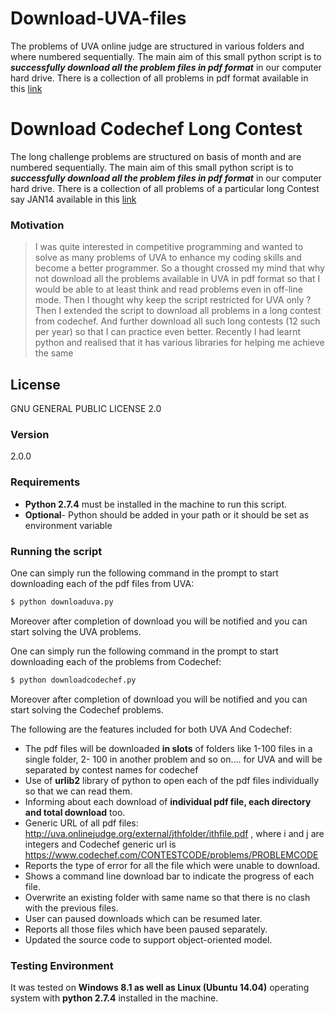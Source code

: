 # Download-UVA-files

The problems of UVA online judge are structured in various folders and where numbered sequentially.
The main aim of this small python script is to ***successfully download all the problem files in pdf format*** in our computer hard drive.
There is a collection of all problems in pdf format available in this [link](https://uva.onlinejudge.org/index.php?option=com_onlinejudge&Itemid=8&category=1)

# Download Codechef Long Contest

The long challenge problems are structured on basis of month and are numbered sequentially.
The main aim of this small python script is to ***successfully download all the problem files in pdf format*** in our computer hard drive.
There is a collection of all problems of a particular long Contest say JAN14 available in this [link](https://www.codechef.com/JAN14)

### Motivation

>I was quite interested in competitive programming and wanted to solve as many 
>problems of UVA to enhance my coding skills and become a  better programmer. 
>So a thought crossed my mind that why not download all the problems available in UVA 
>in pdf format so that I would be able to at least think and read problems even in off-line mode.
>Then I thought why keep the script restricted for UVA only ?
>Then I extended the script to download all problems in a long contest from codechef.
>And further download all such long contests (12 such per year) so that I can practice even better. 
>Recently I had learnt python and realised that it has various libraries for helping
>me achieve the same

License
---------

GNU GENERAL PUBLIC LICENSE 2.0

### Version 
2.0.0

### Requirements 

* **Python 2.7.4** must be installed in the machine to run this script.
* **Optional**- Python should be added in your path or it should be set 
as environment variable 

### Running the script 
One can simply run the following command in the prompt to start downloading each of the pdf files from UVA:

```sh
$ python downloaduva.py
```
Moreover after completion of download you will be notified and you can start solving the 
UVA problems. 

One can simply run the following command in the prompt to start downloading each of the problems from Codechef:

```sh
$ python downloadcodechef.py
```
Moreover after completion of download you will be notified and you can start solving the 
Codechef problems. 

The following are the features included for both UVA And Codechef:

* The pdf files will be downloaded **in slots** of folders like 1-100 files in a single folder, 2- 100 in another problem and so on.... 
for UVA and will be separated by contest names for codechef
* Use of **urlib2** library of python to open each of the pdf files individually so that we can read them.	
* Informing about each download of **individual pdf file, each directory and total download** too.
* Generic URL of all pdf files: http://uva.onlinejudge.org/external/jthfolder/ithfile.pdf , where i and j are integers
and Codechef generic url is https://www.codechef.com/CONTESTCODE/problems/PROBLEMCODE 
* Reports the type of error for all the file which were unable to download.
* Shows a command line download bar to indicate the progress of each file.
* Overwrite an existing folder with same name so that there is no clash with the previous files.
* User can paused downloads which can be resumed later.
* Reports all those files which have been paused separately.
* Updated the source code to support object-oriented model.


### Testing Environment 

It was tested on **Windows 8.1 as well as Linux (Ubuntu 14.04)** operating system with **python 2.7.4**  installed in the machine.
